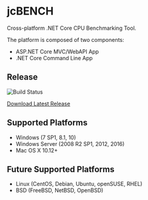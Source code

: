 # jcBENCH
Cross-platform .NET Core CPU Benchmarking Tool.

The platform is composed of two components:
- ASP.NET Core MVC/WebAPI App
- .NET Core Command Line App

## Release
<img src="https://ci.appveyor.com/api/projects/status/sbant1kxyh82so04?svg=true" alt="Build Status" />

<a href="https://github.com/jcapellman/jcBENCH/releases/latest">Download Latest Release</a>

## Supported Platforms
- Windows (7 SP1, 8.1, 10)
- Windows Server (2008 R2 SP1, 2012, 2016)
- Mac OS X 10.12+

## Future Supported Platforms
- Linux (CentOS, Debian, Ubuntu, openSUSE, RHEL)
- BSD (FreeBSD, NetBSD, OpenBSD)
